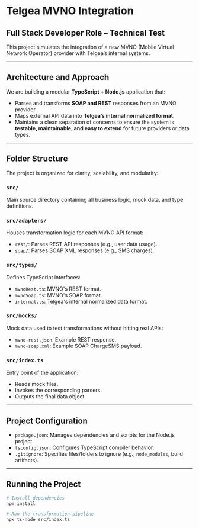 # Telgea MVNO Integration

## Full Stack Developer Role – Technical Test

This project simulates the integration of a new MVNO (Mobile Virtual Network Operator) provider with Telgea’s internal systems.

---

## Architecture and Approach

We are building a modular **TypeScript + Node.js** application that:

- Parses and transforms **SOAP and REST** responses from an MVNO provider.
- Maps external API data into **Telgea’s internal normalized format**.
- Maintains a clean separation of concerns to ensure the system is **testable, maintainable, and easy to extend** for future providers or data types.

---

## Folder Structure

The project is organized for clarity, scalability, and modularity:

### `src/`  
Main source directory containing all business logic, mock data, and type definitions.

### `src/adapters/`  
Houses transformation logic for each MVNO API format:
- `rest/`: Parses REST API responses (e.g., user data usage).
- `soap/`: Parses SOAP XML responses (e.g., SMS charges).

### `src/types/`  
Defines TypeScript interfaces:
- `mvnoRest.ts`: MVNO's REST format.
- `mvnoSoap.ts`: MVNO's SOAP format.
- `internal.ts`: Telgea's internal normalized data format.

### `src/mocks/`  
Mock data used to test transformations without hitting real APIs:
- `mvno-rest.json`: Example REST response.
- `mvno-soap.xml`: Example SOAP ChargeSMS payload.

### `src/index.ts`  
Entry point of the application:
- Reads mock files.
- Invokes the corresponding parsers.
- Outputs the final data object.

---

## Project Configuration

- `package.json`: Manages dependencies and scripts for the Node.js project.
- `tsconfig.json`: Configures TypeScript compiler behavior.
- `.gitignore`: Specifies files/folders to ignore (e.g., `node_modules`, build artifacts).

---

## Running the Project

```bash
# Install dependencies
npm install

# Run the transformation pipeline
npx ts-node src/index.ts
